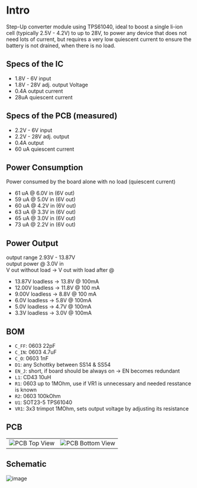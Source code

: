 # Intro

Step-Up converter module using TPS61040, ideal to boost a single li-ion cell (typically 2.5V - 4.2V) to up to 28V, to power any device that does not need lots of current, but requires a very low quiescent current to ensure the battery is not drained, when there is no load.

## Specs of the IC

- 1.8V - 6V input
- 1.8V - 28V adj. output Voltage
- 0.4A output current
- 28uA quiescent current

## Specs of the PCB (measured)

- 2.2V - 6V input
- 2.2V - 28V adj. output
- 0.4A output
- 60 uA quiescent current

## Power Consumption 

Power consumed by the board alone with no load (quiescent current)

- 61 uA @ 6.0V in (6V out)
- 59 uA @ 5.0V in (6V out)
- 60 uA @ 4.2V in (6V out)
- 63 uA @ 3.3V in (6V out)
- 65 uA @ 3.0V in (6V out)
- 73 uA @ 2.2V in (6V out)

## Power Output

output range 2.93V - 13.87V  
output power @ 3.0V in  
V out without load -> V out with load after @  

- 13.87V loadless -> 13.8V @ 100mA  
- 12.00V loadless -> 11.8V @ 100 mA  
- 9.00V loadless -> 8.8V @ 100 mA  
- 6.0V loadless -> 5.8V @ 100mA  
- 5.0V loadless -> 4.7V @ 100mA  
- 3.3V loadless -> 3.0V @ 100mA  

## BOM

- `C_FF`: 0603 22pF
- `C_IN`: 0603 4.7uF
- `C_O`: 0603 1nF
- `D1`: any Schottky between SS14 & SS54
- `EN_J`: short, if board should be always on -> EN becomes redundant
- `L1`: CD43 10uH
- `R1`: 0603 up to 1MOhm, use if VR1 is unnecessary and needed resstance is known
- `R2`: 0603 100kOhm
- `U1`: SOT23-5 TPS61040
- `VR1`: 3x3 trimpot 1MOhm, sets output voltage by adjusting its resistance

## PCB

<table>
  <tr>
    <td>
      <img src="https://github.com/user-attachments/assets/31651223-e9b4-47c7-9ef5-5136ddd4020e" alt="PCB Top View"/>
    </td>
    <td>
      <img src="https://github.com/user-attachments/assets/234b297c-94e8-4f43-a435-858336d23dcf" alt="PCB Bottom View"/>
    </td>
  </tr>
</table>

## Schematic

![image](https://github.com/user-attachments/assets/afcf28a0-c3f1-46bf-a150-96de484e08ad)
